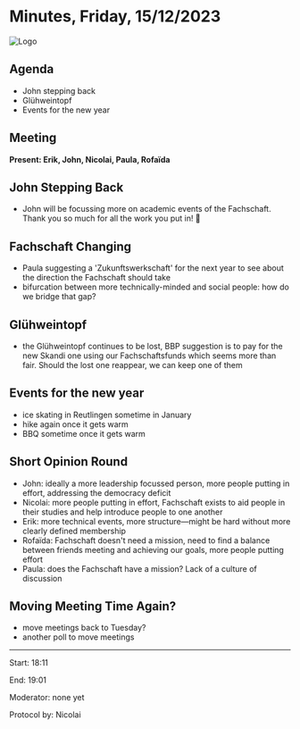 # Minutes, Friday, 15/12/2023

![Logo](logo.jpg)

## Agenda

- John stepping back
- Glühweintopf
- Events for the new year

## Meeting

**Present: Erik, John, Nicolai, Paula, Rofaïda**

## John Stepping Back

- John will be focussing more on academic events of the Fachschaft. Thank you so much for all the work you put in! 🤗

## Fachschaft Changing
- Paula suggesting a 'Zukunftswerkschaft' for the next year to see about the direction the Fachschaft should take
- bifurcation between more technically-minded and social people: how do we bridge that gap?

## Glühweintopf

- the Glühweintopf continues to be lost, BBP suggestion is to pay for the new Skandi one using our Fachschaftsfunds which seems more than fair. Should the lost one reappear, we can keep one of them

## Events for the new year

- ice skating in Reutlingen sometime in January
- hike again once it gets warm
- BBQ sometime once it gets warm

## Short Opinion Round

- John: ideally a more leadership focussed person, more people putting in  effort, addressing the democracy deficit
- Nicolai: more people putting in effort, Fachschaft exists to aid people in their studies and help introduce people to one another
- Erik: more technical events, more structure—might be hard without more clearly defined membership
- Rofaïda: Fachschaft doesn't need a mission, need to find a balance between friends meeting and achieving our goals, more people putting effort
- Paula: does the Fachschaft have a mission? Lack of a culture of discussion

## Moving Meeting Time Again?

- move meetings back to Tuesday?
- another poll to move meetings

---

Start: 18:11

End: 19:01

Moderator: none yet

Protocol by: Nicolai